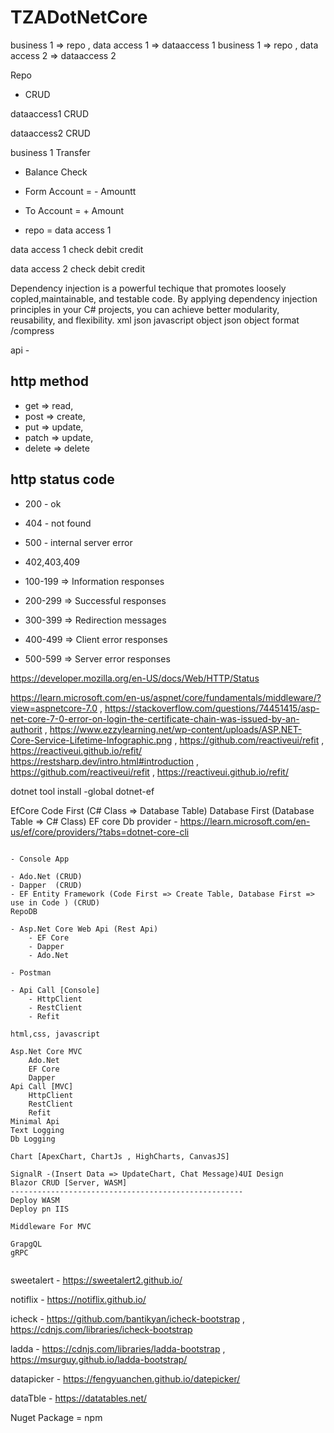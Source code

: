 # TZADotNetCore

business 1 => repo , data access 1 => dataaccess 1
business 1 => repo , data access 2 => dataaccess 2

Repo
- CRUD

dataaccess1
CRUD

dataaccess2
CRUD

business 1
Transfer
- Balance Check
- Form Account = - Amountt
- To Account = + Amount

- repo = data access 1

data access 1
check
debit
credit

data access 2
check
debit
credit


Dependency injection is a powerful techique that promotes loosely copled,maintainable, and testable code. By applying dependency injection principles in your C# projects, you can achieve better modularity, reusability, and flexibility.
xml
json
javascript object
json object
format /compress

api	-

http method
---------------------
- get		=> read, 
- post	=> create, 
- put		=> update, 
- patch	=> update, 
- delete	=> delete

http status code
---------------------
- 200 - ok
- 404 - not found
- 500 - internal server error
- 402,403,409

- 100-199		=> Information responses
- 200-299		=> Successful responses
- 300-399		=> Redirection messages
- 400-499		=> Client error responses
- 500-599		=> Server error responses

https://developer.mozilla.org/en-US/docs/Web/HTTP/Status


https://learn.microsoft.com/en-us/aspnet/core/fundamentals/middleware/?view=aspnetcore-7.0 ,
https://stackoverflow.com/questions/74451415/asp-net-core-7-0-error-on-login-the-certificate-chain-was-issued-by-an-authorit ,
https://www.ezzylearning.net/wp-content/uploads/ASP.NET-Core-Service-Lifetime-Infographic.png ,
https://github.com/reactiveui/refit , https://reactiveui.github.io/refit/
https://restsharp.dev/intro.html#introduction , https://github.com/reactiveui/refit , https://reactiveui.github.io/refit/


dotnet tool install -global dotnet-ef

EfCore
Code First (C# Class => Database Table)
Database First (Database Table => C# Class)
EF core Db provider - https://learn.microsoft.com/en-us/ef/core/providers/?tabs=dotnet-core-cli

````

- Console App

- Ado.Net (CRUD)
- Dapper  (CRUD)
- EF Entity Framework (Code First => Create Table, Database First => use in Code ) (CRUD)
RepoDB

- Asp.Net Core Web Api (Rest Api) 
	- EF Core
	- Dapper 
	- Ado.Net

- Postman

- Api Call [Console]
	- HttpClient
	- RestClient
	- Refit

html,css, javascript

Asp.Net Core MVC
	Ado.Net
	EF Core
	Dapper 
Api Call [MVC]
	HttpClient
	RestClient
	Refit
Minimal Api
Text Logging 
Db Logging

Chart [ApexChart, ChartJs , HighCharts, CanvasJS]

SignalR -(Insert Data => UpdateChart, Chat Message)4UI Design 
Blazor CRUD [Server, WASM]
----------------------------------------------------
Deploy WASM
Deploy pn IIS

Middleware For MVC

GrapgQL
gRPC


````

sweetalert - https://sweetalert2.github.io/

notiflix - https://notiflix.github.io/

icheck - https://github.com/bantikyan/icheck-bootstrap  , https://cdnjs.com/libraries/icheck-bootstrap

ladda - https://cdnjs.com/libraries/ladda-bootstrap , https://msurguy.github.io/ladda-bootstrap/

datapicker - https://fengyuanchen.github.io/datepicker/

dataTble - https://datatables.net/


Nuget Package = npm






